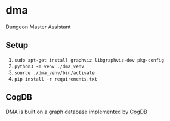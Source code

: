# dma
Dungeon Master Assistant 

## Setup

1. ```sudo apt-get install graphviz libgraphviz-dev pkg-config```
1. ```python3 -m venv ./dma_venv```
1. ```source ./dma_venv/bin/activate```
1. ```pip install -r requirements.txt```

## CogDB

DMA is built on a graph database implemented by [CogDB](https://cogdb.io/intro/)
